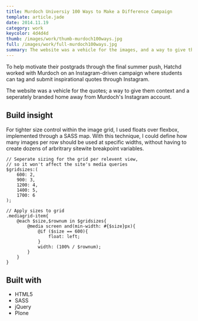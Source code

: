 ```yaml
---
title: Murdoch Universiy 100 Ways to Make a Difference Campaign
template: article.jade
date: 2014.11.19
category: work
keycolor: 4d4d4d
thumb: /images/work/thumb-murdoch100ways.jpg
full: /images/work/full-murdoch100ways.jpg
summary: The website was a vehicle for the images, and a way to give them context and a seperately branded home away from Murdoch's Instagram account.
---
```


To help motivate their postgrads through the final summer push, Hatchd worked with Murdoch on an Instagram-driven campaign where students can tag and submit inspirational quotes through Instagram.

The website was a vehicle for the quotes; a way to give them context and a seperately branded home away from Murdoch's Instagram account.

## Build insight

For tighter size control within the image grid, I used floats over flexbox, implemented through a SASS map. With this technique, 
I could define how many images per row should be used at specific widths, without having to create dozens of arbritrary sitewite breakpoint variables.

```
// Seperate sizing for the grid per relevent view,
// so it won't affect the site's media queries
$gridsizes:(
    600: 2,
    900: 3,
    1200: 4,
    1400: 5,
    1700: 6
);

// Apply sizes to grid
.mediagrid-item{
    @each $size,$rownum in $gridsizes{
        @media screen and(min-width: #{$size}px){
            @if ($size == 600){
                float: left;
            }
            width: (100% / $rownum);
        }
    }
}
```

## Built with

- HTML5
- SASS
- jQuery
- Plone

